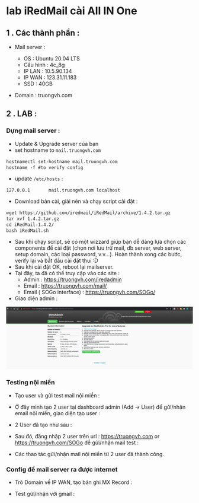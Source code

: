 # lab iRedMail cài All IN One 
## 1 . Các thành phần : 
- Mail server : 
    - OS : Ubuntu 20.04 LTS
    - Cấu hình : 4c_8g
    - IP LAN : 10.5.90.134
    - IP WAN : 123.31.11.183
    - SSD : 40GB 
   
- Domain : truongvh.com

## 2 . LAB : 

### Dựng mail server :

- Update & Upgrade server của bạn 
- set hostname to `mail.truongvh.com`
```
hostnamectl set-hostname mail.truongvh.com
hostname -f #to verify config
```
- update `/etc/hosts` : 
```
127.0.0.1       mail.truongvh.com localhost
```
- Download bản cài,  giải nén và chạy script cài đặt : 
```
wget https://github.com/iredmail/iRedMail/archive/1.4.2.tar.gz
tar xvf 1.4.2.tar.gz
cd iRedMail-1.4.2/
bash iRedMail.sh
```
- Sau khi chạy script, sẽ có một wizzard giúp bạn dễ dàng lựa chọn các components để cài đặt (chọn nơi lưu trữ mail, db server, web server, setup domain, các loại password, v.v...). Hoàn thành xong các bước, verify lại và bắt đầu cài đặt thui :D 
- Sau khi cài đặt OK, reboot lại mailserver. 
- Tại đây, ta đã có thể truy cập vào các site  :  
    - Admin : https://truongvh.com/iredadmin
    - Email : https://truongvh.com/mail/
    - Email ( SOGo interface) : https://truongvh.com/SOGo/
- Giao diện admin : 
<img src = https://github.com/tulha161/tule/blob/main/iredmail/pic/1.png>

### Testing nội miền 

- Tạo user và gửi test mail nội miền : 
- Ở đây mình tạo 2 user tại dashboard admin (Add -> User) để gửi/nhận email nội miền, giao diện tạo user : 

- 2 User đã tạo như sau : 

- Sau đó, đăng nhập 2 user trên url : https://truongvh.com or https://truongvh.com/SOGo để gửi/nhận mail test :


- Các thao tác gửi/nhận mail nội miền từ 2 user đã thành công. 

### Config để mail server ra được internet

- Trỏ Domain về IP WAN, tạo bản ghi MX Record : 


- Test gửi/nhận với gmail : 


